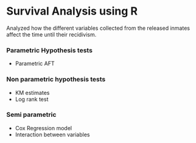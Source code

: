 # Survival Analysis using R

Analyzed how the different variables collected from the released inmates affect the time until their recidivism.

### Parametric Hypothesis tests
- Parametric AFT

### Non parametric hypothesis tests
- KM estimates
- Log rank test

### Semi parametric
- Cox Regression model
- Interaction between variables
